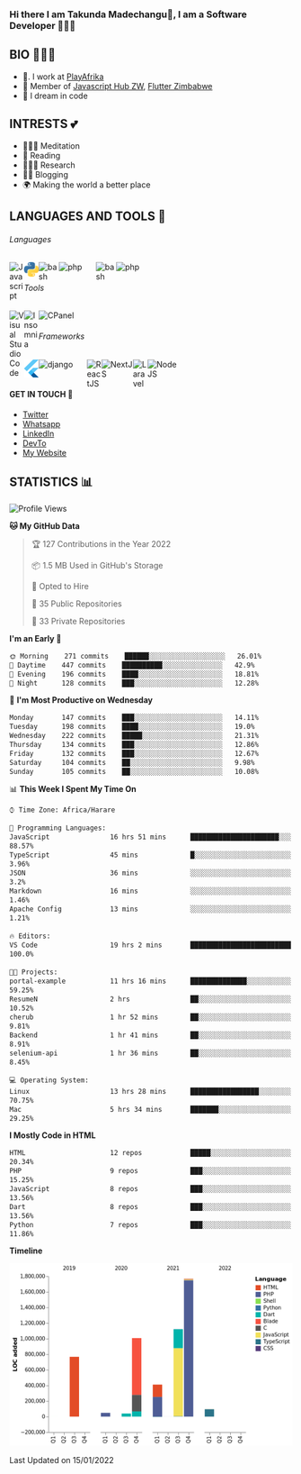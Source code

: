 ### Hi there I am Takunda Madechangu👋, I am a Software Developer 👨🏽‍💻

## BIO 👨🏽‍💻
- 💼. I work at [PlayAfrika](https://playafrika.tv)
- 🎳  Member of [Javascript Hub ZW](https://github.com/JS-Hub-ZW), [Flutter Zimbabwe](https://github.com/flutterdevzim/)
- 🤨 I dream in code 

## INTRESTS 💕
- 🧘🏾‍♂️  Meditation
- 📖  Reading
- 🕵🏾‍♂️  Research
- ✍🏽  Blogging
- 🌍  Making the world a better place

## LANGUAGES AND TOOLS 🧰

###### Languages

<img align="left" alt="Javascript" width="26px" src="https://upload.wikimedia.org/wikipedia/commons/thumb/6/6a/JavaScript-logo.png/240px-JavaScript-logo.png" />
<img align="left" alt="Python" width="26px" src="https://raw.githubusercontent.com/JohnKinyanjui/JohnKinyanjui/master/images/python.png" />
<img align="left" alt="bash" width="36px" src="https://d33wubrfki0l68.cloudfront.net/a1da522d0a3057a1bc3fb411fcbbf57a447c1146/65e71/img/symbol/svg/full_colored_dark.svg" />
<img align="left" alt="php" width="66px" src="https://www.php.net/images/logos/php-logo.svg" />
<img align="left" alt="bash" width="36px" src="https://d33wubrfki0l68.cloudfront.net/a1da522d0a3057a1bc3fb411fcbbf57a447c1146/65e71/img/symbol/svg/full_colored_dark.svg" />
<img align="left" alt="php" width="96px" src="https://dart.dev/assets/shared/dart/logo+text/horizontal/white-e71fb382ad5229792cc704b3ee7a88f8013e986d6e34f0956d89c453b454d0a5.svg" />



</br>


###### Tools

<img align="left" alt="Visual Studio Code" width="26px" src="https://code.visualstudio.com/assets/images/code-stable.png" />
<img align="left" alt="Insomnia" width="26px" src="https://img.stackshare.io/service/6406/qLPJL1NZ.jpg" />
<img align="left" alt="CPanel" width="106px" src="https://cpanel.net/wp-content/themes/cPbase/assets/img/logos/cPanel_orange.svg" />
<br/>


###### Frameworks

<img align="left" alt="Flutter" width="26px" object-fit = "cover" src="https://raw.githubusercontent.com/JohnKinyanjui/JohnKinyanjui/master/images/flutter.png" />
<img align="left" alt="django" width="86px" src="https://www.fullstackpython.com/img/logos/django.png" />
<img align="left" alt="ReactJS" width="26px" src="https://cdn4.iconfinder.com/data/icons/logos-3/600/React.js_logo-512.png" />
<img align="left" alt="NextJS" width="56px" src="https://upload.wikimedia.org/wikipedia/commons/thumb/8/8e/Nextjs-logo.svg/207px-Nextjs-logo.svg.png" />
<img align="left" alt="Laravel" width="26px" src="https://laravel.com/img/logomark.min.svg" />
<img align="left" alt="Node JS" width="56px" src="https://upload.wikimedia.org/wikipedia/commons/d/d9/Node.js_logo.svg" />
<br/>
<br/>

#### GET IN TOUCH 💬
- [Twitter](https://twitter/takucoder)
- [Whatsapp](https://wa.me/263778548832?text=Hi%20Taku)
- [LinkedIn](https://www.linkedin.com/in/tmadechangu/)
- [DevTo](https://dev.to/takunda)
- [My Website](https://taku.co.zw)

## STATISTICS 📊
<!-- ![Takumade's GitHub stats](https://github-readme-stats.vercel.app/api?username=takumade&count_private=true&show_icons=true&theme=algolia) -->

<!--START_SECTION:waka-->
![Profile Views](http://img.shields.io/badge/Profile%20Views-3-blue)

**🐱 My GitHub Data** 

> 🏆 127 Contributions in the Year 2022
 > 
> 📦 1.5 MB Used in GitHub's Storage 
 > 
> 💼 Opted to Hire
 > 
> 📜 35 Public Repositories 
 > 
> 🔑 33 Private Repositories  
 > 
**I'm an Early 🐤** 

```text
🌞 Morning    271 commits    ██████░░░░░░░░░░░░░░░░░░░   26.01% 
🌆 Daytime    447 commits    ██████████░░░░░░░░░░░░░░░   42.9% 
🌃 Evening    196 commits    ████░░░░░░░░░░░░░░░░░░░░░   18.81% 
🌙 Night      128 commits    ███░░░░░░░░░░░░░░░░░░░░░░   12.28%

```
📅 **I'm Most Productive on Wednesday** 

```text
Monday       147 commits    ███░░░░░░░░░░░░░░░░░░░░░░   14.11% 
Tuesday      198 commits    ████░░░░░░░░░░░░░░░░░░░░░   19.0% 
Wednesday    222 commits    █████░░░░░░░░░░░░░░░░░░░░   21.31% 
Thursday     134 commits    ███░░░░░░░░░░░░░░░░░░░░░░   12.86% 
Friday       132 commits    ███░░░░░░░░░░░░░░░░░░░░░░   12.67% 
Saturday     104 commits    ██░░░░░░░░░░░░░░░░░░░░░░░   9.98% 
Sunday       105 commits    ██░░░░░░░░░░░░░░░░░░░░░░░   10.08%

```


📊 **This Week I Spent My Time On** 

```text
⌚︎ Time Zone: Africa/Harare

💬 Programming Languages: 
JavaScript               16 hrs 51 mins      ██████████████████████░░░   88.57% 
TypeScript               45 mins             █░░░░░░░░░░░░░░░░░░░░░░░░   3.96% 
JSON                     36 mins             ░░░░░░░░░░░░░░░░░░░░░░░░░   3.2% 
Markdown                 16 mins             ░░░░░░░░░░░░░░░░░░░░░░░░░   1.46% 
Apache Config            13 mins             ░░░░░░░░░░░░░░░░░░░░░░░░░   1.21%

🔥 Editors: 
VS Code                  19 hrs 2 mins       █████████████████████████   100.0%

🐱‍💻 Projects: 
portal-example           11 hrs 16 mins      ██████████████░░░░░░░░░░░   59.25% 
ResumeN                  2 hrs               ██░░░░░░░░░░░░░░░░░░░░░░░   10.52% 
cherub                   1 hr 52 mins        ██░░░░░░░░░░░░░░░░░░░░░░░   9.81% 
Backend                  1 hr 41 mins        ██░░░░░░░░░░░░░░░░░░░░░░░   8.91% 
selenium-api             1 hr 36 mins        ██░░░░░░░░░░░░░░░░░░░░░░░   8.45%

💻 Operating System: 
Linux                    13 hrs 28 mins      █████████████████░░░░░░░░   70.75% 
Mac                      5 hrs 34 mins       ███████░░░░░░░░░░░░░░░░░░   29.25%

```

**I Mostly Code in HTML** 

```text
HTML                     12 repos            █████░░░░░░░░░░░░░░░░░░░░   20.34% 
PHP                      9 repos             ███░░░░░░░░░░░░░░░░░░░░░░   15.25% 
JavaScript               8 repos             ███░░░░░░░░░░░░░░░░░░░░░░   13.56% 
Dart                     8 repos             ███░░░░░░░░░░░░░░░░░░░░░░   13.56% 
Python                   7 repos             ███░░░░░░░░░░░░░░░░░░░░░░   11.86%

```


**Timeline**

![Chart not found](https://raw.githubusercontent.com/takumade/takumade/main/charts/bar_graph.png) 


 Last Updated on 15/01/2022
<!--END_SECTION:waka-->

